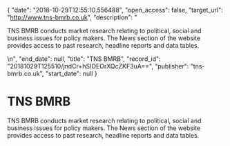 {
  "date": "2018-10-29T12:55:10.556488", 
  "open_access": false, 
  "target_url": "http://www.tns-bmrb.co.uk", 
  "description": "<p>TNS BMRB conducts market research relating to political, social and business issues for policy makers. The News section of the website provides access to past research, headline reports and data tables.</p>\n", 
  "end_date": null, 
  "title": "TNS BMRB", 
  "record_id": "20181029T125510/jndCr+hSIOEOrXQcZKF3uA==", 
  "publisher": "tns-bmrb.co.uk", 
  "start_date": null
}

# TNS BMRB

<p>TNS BMRB conducts market research relating to political, social and business issues for policy makers. The News section of the website provides access to past research, headline reports and data tables.</p>
